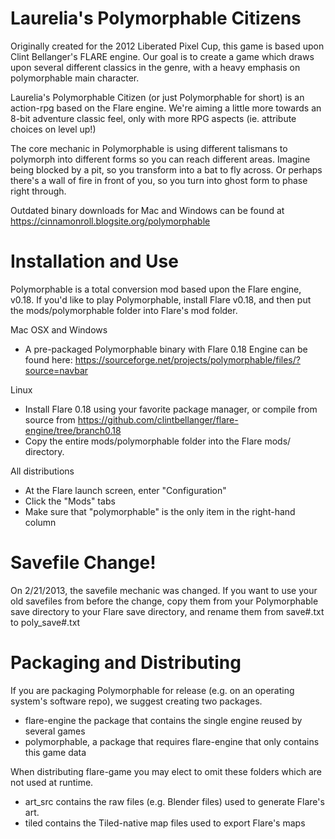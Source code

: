 Laurelia's Polymorphable Citizens
=================================

Originally created for the 2012 Liberated Pixel Cup, this game is based upon Clint Bellanger's FLARE engine.  Our goal is to create a game which draws upon several different classics in the genre, with a heavy emphasis on polymorphable main character.

Laurelia's Polymorphable Citizen (or just Polymorphable for short) is an action-rpg based on the Flare engine. We're aiming a little more towards an 8-bit adventure classic feel, only with more RPG aspects (ie. attribute choices on level up!)

The core mechanic in Polymorphable is using different talismans to polymorph into different forms so you can reach different areas. Imagine being blocked by a pit, so you transform into a bat to fly across. Or perhaps there's a wall of fire in front of you, so you turn into ghost form to phase right through.

Outdated binary downloads for Mac and Windows can be found at https://cinnamonroll.blogsite.org/polymorphable

Installation and Use
====================

Polymorphable is a total conversion mod based upon the Flare engine, v0.18.  If you'd like to play Polymorphable, install Flare v0.18, and then put the mods/polymorphable folder into Flare's mod folder.

Mac OSX and Windows
- A pre-packaged Polymorphable binary with Flare 0.18 Engine can be found here: https://sourceforge.net/projects/polymorphable/files/?source=navbar

Linux
- Install Flare 0.18 using your favorite package manager, or compile from source from https://github.com/clintbellanger/flare-engine/tree/branch0.18
- Copy the entire mods/polymorphable folder into the Flare mods/ directory.

All distributions
- At the Flare launch screen, enter "Configuration"
- Click the "Mods" tabs
- Make sure that "polymorphable" is the only item in the right-hand column

Savefile Change!
================

On 2/21/2013, the savefile mechanic was changed.  If you want to use your old savefiles from before the change, copy them from your Polymorphable save directory to your Flare save directory, and rename them from save#.txt to poly_save#.txt

Packaging and Distributing
==========================

If you are packaging Polymorphable for release (e.g. on an operating system's software repo), we suggest creating two packages.

* flare-engine the package that contains the single engine reused by several games
* polymorphable, a package that requires flare-engine that only contains this game data

When distributing flare-game you may elect to omit these folders which are not used at runtime.

* art_src contains the raw files (e.g. Blender files) used to generate Flare's art.
* tiled contains the Tiled-native map files used to export Flare's maps

